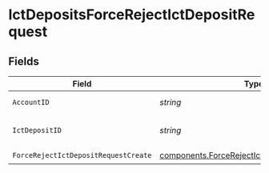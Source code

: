 # IctDepositsForceRejectIctDepositRequest


## Fields

| Field                                                                                                          | Type                                                                                                           | Required                                                                                                       | Description                                                                                                    | Example                                                                                                        |
| -------------------------------------------------------------------------------------------------------------- | -------------------------------------------------------------------------------------------------------------- | -------------------------------------------------------------------------------------------------------------- | -------------------------------------------------------------------------------------------------------------- | -------------------------------------------------------------------------------------------------------------- |
| `AccountID`                                                                                                    | *string*                                                                                                       | :heavy_check_mark:                                                                                             | The account id.                                                                                                | 01H8FB90ZRRFWXB4XC2JPJ1D4Y                                                                                     |
| `IctDepositID`                                                                                                 | *string*                                                                                                       | :heavy_check_mark:                                                                                             | The ictDeposit id.                                                                                             | 20240321000472                                                                                                 |
| `ForceRejectIctDepositRequestCreate`                                                                           | [components.ForceRejectIctDepositRequestCreate](../../models/components/forcerejectictdepositrequestcreate.md) | :heavy_check_mark:                                                                                             | N/A                                                                                                            |                                                                                                                |
